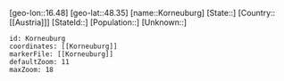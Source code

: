 ﻿---
location: [48.35,16.48]
mapzoom: [7,12] 
mapmarker: city 
type: City
tags:
- geo/City


SpocWebEntityId: 31577
isDeleted: false
confidential: public

---
[geo-lon::16.48]
[geo-lat::48.35]
[name::Korneuburg]
[State::]
[Country::[[Austria]]]
[StateId::]
[Population::]
[Unknown::]


```leaflet
id: Korneuburg
coordinates: [[Korneuburg]]
markerFile: [[Korneuburg]]
defaultZoom: 11 
maxZoom: 18
```
